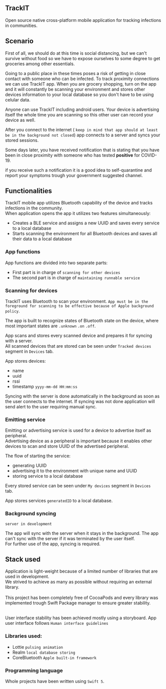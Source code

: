 TrackIT
---
Open source native cross-platform mobile application for tracking infections in communities.

## Scenario

First of all, we should do at this time is social distancing, but we can't survive without food so we have to expose ourselves to some degree to get groceries among other essentials.

Going to a public place in these times poses a risk of getting in close contact with someone who can be infected.
To track proximity connections we can use TrackIT app. When you are grocery shopping, turn on the app and it will constantly be scanning your environment and stores other devices information to your local database so you don't have to be using celular data. 

Anyone can use TrackIT including android users.
Your device is advertising itself the whole time you are scanning so this other user can record your device as well.

After you connect to the internet ( ```keep in mind that app should at least be in the background not closed```) app connects to a server and syncs your stored sessions.

Some days later, you have received notification that is stating that you have been in close proximity with someone who has tested **positive** for COVID-19.

if you receive such a notification it is a good idea to self-quarantine and report your symptoms trough your government suggested channel.



Functionalities
---
TrackIT mobile app utilizes Bluetooth capability of the device and tracks infections in the community. 
<br>
When application opens the app it utilizes two features simultaneously:

- Creates a BLE service and assigns a new UUID and saves every service to a local database 
- Starts scanning the environment for all Bluetooth devices and saves all their data to a local database

### <b>App functions</b>

App functions are divided into two separate parts:
- First part is in charge of ``` scanning for other devices ```
- The second part is in charge of ``` maintaining runnable service ```

### Scanning for devices

TrackIT uses Bluetooth to scan your environment. ``` App must be in the foreground for scanning to be effective because of Apple background policy ```.

The app is built to recognize states of Bluetooth state on the device, where most important states are ```.unknown``` ```.on``` ```.off```.

App scans and stores every scanned device and prepares it for syncing with a server.
<br>
All scanned devices that are stored can be seen under ``` Tracked devices ``` segment in ``` Devices ``` tab.

App stores devices:
- name
- uuid
- rssi 
- timestamp ``` yyyy-mm-dd HH:mm:ss ```

Syncing with the server is done automatically in the background as soon as the user connects to the internet. If syncing was not done application will send alert to the user requiring manual sync.

### Emitting service 

Emitting or advertising service is used for a device to advertise itself as peripheral. 
<br>
Advertising device as a peripheral is important because it enables other devices to scan and store UUID of the advertised peripheral.

The flow of starting the service:
- generating UUID
- advertising it to the environment with unique name and UUID
- storing service to a local database

Every stored service can be seen under ``` My devices ``` segment in ```Devices ``` tab.

App stores services ``` generatedID ``` to a local database.

### Background syncing 
```server in development```

The app will sync with the server when it stays in the background. The app can't sync with the server if it was terminated by the user itself.
<br>
For further use of the app, syncing is required.

## Stack used

Application is light-weight because of a limited number of libraries that are used in development. 
<br>
We strived to achieve as many as possible without requiring an external library.
<br><br>
This project has been completely free of CocoaPods and every library was implemented trough Swift Package manager to ensure greater stability.
<br><br>

User interface stability has been achieved mostly using a storyboard.
App user interface follows ``` Human interface guidelines ```

### Libraries used: 
- Lottie ```pulsing animation```
- Realm ```local database storing```
- CoreBluetooth ```Apple built-in framework ```

### Programming language

Whole projects have been written using ```Swift 5```.


